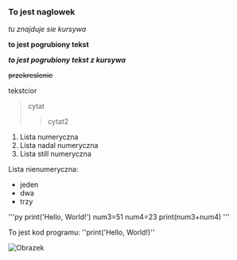 ### To jest naglowek

*tu znajduje sie kursywa*

**to jest pogrubiony tekst**

***to jest pogrubiony tekst z kursywa***

~~przekreslenie~~

tekstcior
>cytat
>>cytat2

1. Lista numeryczna
3. Lista nadal numeryczna
4. Lista still numeryczna

Lista nienumeryczna:
- jeden
- dwa
- trzy

'''py
print('Hello, World!')
num3=51
num4=23
print(num3+num4)
'''

To jest kod programu: ''print('Hello, World!)''

![Obrazek](/home/LABPK/pkosmowski/Dokumenty/obrazek.png)
